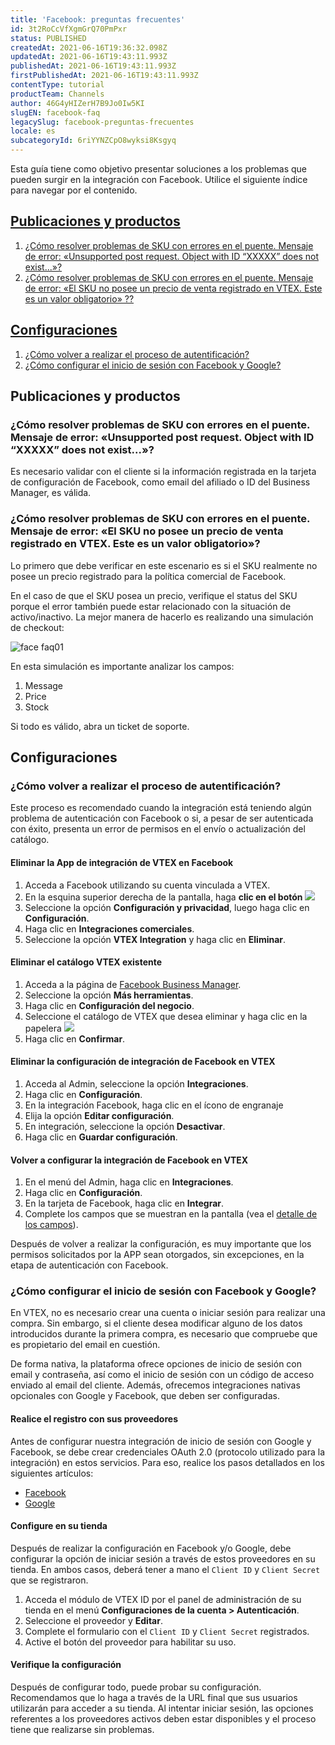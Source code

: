 ```yaml
---
title: 'Facebook: preguntas frecuentes'
id: 3t2RoCcVfXgmGrQ70PmPxr
status: PUBLISHED
createdAt: 2021-06-16T19:36:32.098Z
updatedAt: 2021-06-16T19:43:11.993Z
publishedAt: 2021-06-16T19:43:11.993Z
firstPublishedAt: 2021-06-16T19:43:11.993Z
contentType: tutorial
productTeam: Channels
author: 46G4yHIZerH7B9Jo0Iw5KI
slugEN: facebook-faq
legacySlug: facebook-preguntas-frecuentes
locale: es
subcategoryId: 6riYYNZCpO8wyksi8Ksgyq
---
```


Esta guía tiene como objetivo presentar soluciones a los problemas que pueden surgir en la integración con Facebook. Utilice el siguiente índice para navegar por el contenido.

## [Publicaciones y productos](#publicaciones-y-productos)
1. [¿Cómo resolver problemas de SKU con errores en el puente. Mensaje de error: «Unsupported post request. Object with ID “XXXXX” does not exist...»?](#como-resolver-problemas-de-sku-con-errores-en-el-puente-mensaje-de-error-unsupported-post-request-object-with-id-xxxxx-does-not-exist)
2. [¿Cómo resolver problemas de SKU con errores en el puente. Mensaje de error: «El SKU no posee un precio de venta registrado en VTEX. Este es un valor obligatorio» ??](#como-resolver-problemas-de-sku-con-errores-en-el-puente-mensaje-de-error-el-sku-no-posee-un-precio-de-venta-registrado-en-vtex-este-es-un-valor-obligatorio)

## [Configuraciones](#configuraciones)
1. [¿Cómo volver a realizar el proceso de autentificación?](#como-volver-a-realizar-el-proceso-de-autentificacion)
2. [¿Cómo configurar el inicio de sesión con Facebook y Google?](#como-configurar-el-inicio-de-sesion-con-facebook-y-google)

## Publicaciones y productos

### ¿Cómo resolver problemas de SKU con errores en el puente. Mensaje de error: «Unsupported post request. Object with ID “XXXXX” does not exist...»?

Es necesario validar con el cliente si la información registrada en la tarjeta de configuración de Facebook, como email del afiliado o ID del Business Manager, es válida.

### ¿Cómo resolver problemas de SKU con errores en el puente. Mensaje de error: «El SKU no posee un precio de venta registrado en VTEX. Este es un valor obligatorio»?

Lo primero que debe verificar en este escenario es si el SKU realmente no posee un precio registrado para la política comercial de Facebook.

En el caso de que el SKU posea un precio, verifique el status del SKU porque el error también puede estar relacionado con la situación de activo/inactivo. La mejor manera de hacerlo es realizando una simulación de checkout:

![face faq01](https://cdn.statically.io/gh/vtexdocs/help-center-content/refs/heads/main/docs/es/tutorials/integraciones/visi%C3%B3n-de-conjunto-de-integraciones/facebook-preguntas-frecuentes_1.JPG)

En esta simulación es importante analizar los campos:  

1. Message
2. Price
3. Stock

Si todo es válido, abra un ticket de soporte. 

## Configuraciones

### ¿Cómo volver a realizar el proceso de autentificación?

Este proceso es recomendado cuando la integración está teniendo algún problema de autenticación con Facebook o si, a pesar de ser autenticada con éxito, presenta un error de permisos en el envío o actualización del catálogo.

#### Eliminar la App de integración de VTEX en Facebook 
1. Acceda a Facebook utilizando su cuenta vinculada a VTEX. 
2. En la esquina superior derecha de la pantalla, haga **clic en el botón** <img class="shadow-4" src="https://cdn.statically.io/gh/vtexdocs/help-center-content/refs/heads/main/docs/es/tutorials/integraciones/visi%C3%B3n-de-conjunto-de-integraciones/facebook-preguntas-frecuentes_2.JPG" />
3. Seleccione la opción **Configuración y privacidad**, luego haga clic en **Configuración**.
4. Haga clic en **Integraciones comerciales**.
5. Seleccione la opción **VTEX Integration** y haga clic en **Eliminar**.

#### Eliminar el catálogo VTEX existente 
1. Acceda a la página de [Facebook Business Manager](https://business.facebook.com/).
2. Seleccione la opción **Más herramientas**.
3. Haga clic en **Configuración del negocio**.
4. Seleccione el catálogo de VTEX que desea eliminar y haga clic en la papelera <img class="shadow-4" src="https://cdn.statically.io/gh/vtexdocs/help-center-content/refs/heads/main/docs/es/tutorials/integraciones/visi%C3%B3n-de-conjunto-de-integraciones/facebook-preguntas-frecuentes_3.JPG" />
5. Haga clic en **Confirmar**.

#### Eliminar la configuración de integración de Facebook en VTEX
1. Acceda al Admin, seleccione la opción **Integraciones**.
2. Haga clic en **Configuración**.
3. En la integración Facebook, haga clic en el ícono de engranaje <i class="fas fa-cog"></i>
4. Elija la opción **Editar configuración**.
5. En integración, seleccione la opción **Desactivar**.
6. Haga clic en **Guardar configuración**.

#### Volver a configurar la integración de Facebook en VTEX
1. En el menú del Admin, haga clic en **Integraciones**.
2. Haga clic en **Configuración**.
3. En la tarjeta de Facebook, haga clic en **Integrar**.
4. Complete los campos que se muestran en la pantalla (vea el [detalle de los campos](/es/tracks/integracao-com-o-facebook--7h8KvIC4DbRRc8VlyJ8PFc/747gwmk5oMkyb6FtwLo17B)).

Después de volver a realizar la configuración, es muy importante que los permisos solicitados por la APP sean otorgados, sin excepciones, en la etapa de autenticación con Facebook.

### ¿Cómo configurar el inicio de sesión con Facebook y Google?

En VTEX, no es necesario crear una cuenta o iniciar sesión para realizar una compra. Sin embargo, si el cliente desea modificar alguno de los datos introducidos durante la primera compra, es necesario que compruebe que es propietario del email en cuestión.

De forma nativa, la plataforma ofrece opciones de inicio de sesión con email y contraseña, así como el inicio de sesión con un código de acceso enviado al email del cliente.  Además, ofrecemos integraciones nativas opcionales con Google y Facebook, que deben ser configuradas.

#### Realice el registro con sus proveedores
Antes de configurar nuestra integración de inicio de sesión con Google y Facebook, se debe crear credenciales OAuth 2.0 (protocolo utilizado para la integración) en estos servicios. Para eso, realice los pasos detallados en los siguientes artículos:

- [Facebook](/es/tutorial/cadastrar-client-id-e-client-secret-para-login-com-facebook)
- [Google](/es/tutorial/cadastrar-client-id-e-client-secret-para-login-com-google)

#### Configure en su tienda
Después de realizar la configuración en Facebook y/o Google, debe configurar la opción de iniciar sesión a través de estos proveedores en su tienda. En ambos casos, deberá tener a mano el `Client ID` y `Client Secret` que se registraron.
1. Acceda el módulo de VTEX ID por el panel de administración de su tienda en el menú **Configuraciones de la cuenta > Autenticación**.
2. Seleccione el proveedor y **Editar**.
3. Complete el formulario con el `Client ID` y `Client Secret` registrados.
4. Active el botón del proveedor para habilitar su uso.

#### Verifique la configuración
Después de configurar todo, puede probar su configuración. Recomendamos que lo haga a través de la URL final que sus usuarios utilizarán para acceder a su tienda. Al intentar iniciar sesión, las opciones referentes a los proveedores activos deben estar disponibles y el proceso tiene que realizarse sin problemas.
